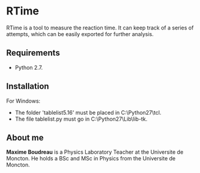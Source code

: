 # RTime

RTime is a tool to measure the reaction time. It can keep track of a series of attempts, which can be easily exported for further analysis.

## Requirements

* Python 2.7.

## Installation
For Windows:
* The folder 'tablelist5.16' must be placed in C:\Python27\tcl.
* The file tablelist.py must go in C:\Python27\Lib\lib-tk.


## About me

**Maxime Boudreau** is a Physics Laboratory Teacher at the Universite de Moncton.
He holds a BSc and MSc in Physics from the Universite de Moncton.
